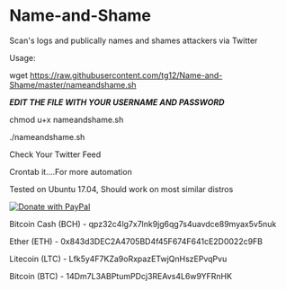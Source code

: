 # Name-and-Shame
Scan's logs and publically names and shames attackers via Twitter

Usage:

wget https://raw.githubusercontent.com/tg12/Name-and-Shame/master/nameandshame.sh

***EDIT THE FILE WITH YOUR USERNAME AND PASSWORD***

chmod u+x nameandshame.sh

./nameandshame.sh

Check Your Twitter Feed

Crontab it....For more automation

Tested on Ubuntu 17.04, Should work on most similar distros

<a href="https://www.paypal.com/cgi-bin/webscr?cmd=_s-xclick&hosted_button_id=WQ6V6K8ZY6D84">
  <img src="https://www.paypalobjects.com/en_US/GB/i/btn/btn_donateCC_LG.gif" alt="Donate with PayPal" />
</a>


Bitcoin Cash (BCH) - qpz32c4lg7x7lnk9jg6qg7s4uavdce89myax5v5nuk

Ether (ETH) - 0x843d3DEC2A4705BD4f45F674F641cE2D0022c9FB

Litecoin (LTC) - Lfk5y4F7KZa9oRxpazETwjQnHszEPvqPvu

Bitcoin (BTC) - 14Dm7L3ABPtumPDcj3REAvs4L6w9YFRnHK
